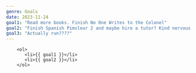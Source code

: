 ```yaml
---
genre: Goals
date: 2023-11-24
goal1: "Read more books. Finish No One Writes to the Colonel"
goal2: "Finish Spanish Pimsleur 2 and maybe hire a tutor? Kind nervous about using Italki"
goal3: "Actually run????"
---
```

        <ol>
           <li>{{ goal1 }}</li>
           <li>{{ goal2 }}</li>
        </ol>